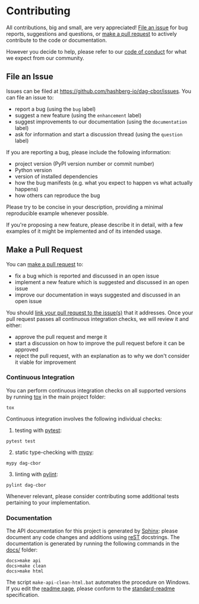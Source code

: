 
# Contributing

All contributions, big and small, are very appreciated!
[File an issue](#file-an-issue) for bug reports, suggestions and questions, or [make a pull request](#make-a-pull-request) to actively contribute to the code or documentation.

However you decide to help, please refer to our [code of conduct](CODE_OF_CONDUCT.md) for what we expect from our community.


## File an Issue

Issues can be filed at https://github.com/hashberg-io/dag-cbor/issues. You can file an issue to:

- report a bug (using the `bug` label)
- suggest a new feature (using the `enhancement` label)
- suggest improvements to our documentation (using the `documentation` label)
- ask for information and start a discussion thread (using the `question` label)

If you are reporting a bug, please include the following information:

- project version (PyPI version number or commit number)
- Python version
- version of installed dependencies
- how the bug manifests (e.g. what you expect to happen vs what actually happens)
- how others can reproduce the bug

Please try to be concise in your description, providing a minimal reproducible example whenever possible.

If you're proposing a new feature, please describe it in detail, with a few examples of it might be implemented and of its intended usage.


## Make a Pull Request

You can [make a pull request](https://docs.github.com/en/github/collaborating-with-pull-requests/proposing-changes-to-your-work-with-pull-requests/about-pull-requests) to:

- fix a bug which is reported and discussed in an open issue
- implement a new feature which is suggested and discussed in an open issue
- improve our documentation in ways suggested and discussed in an open issue

You should [link your pull request to the issue(s)](https://docs.github.com/en/issues/tracking-your-work-with-issues/linking-a-pull-request-to-an-issue) that it addresses. Once your pull request passes all continuous integration checks, we will review it and either:

- approve the pull request and merge it
- start a discussion on how to improve the pull request before it can be approved
- reject the pull request, with an explanation as to why we don't consider it viable for improvement


### Continuous Integration

You can perform continuous integration checks on all supported versions by running [tox](https://tox.readthedocs.io/en/latest/) in the main project folder:

```
tox
```

Continuous integration involves the following individual checks:

1. testing with [pytest](https://docs.pytest.org/):

```
pytest test
```

2. static type-checking with [mypy](http://mypy-lang.org/):

```
mypy dag-cbor
```

3. linting with [pylint](https://www.pylint.org/):

```
pylint dag-cbor
```

Whenever relevant, please consider contributing some additional tests pertaining to your implementation.


### Documentation

The API documentation for this project is generated by [Sphinx](https://www.sphinx-doc.org/): please document any code changes and additions using [reST](https://www.sphinx-doc.org/en/master/usage/restructuredtext/index.html) docstrings. The documentation is generated by running the following commands in the [docs/](docs/) folder:

```
docs>make api
docs>make clean
docs>make html
```

The script `make-api-clean-html.bat` automates the procedure on Windows. If you edit the [readme page](README.rst), please conform to the [standard-readme](https://github.com/RichardLitt/standard-readme) specification.
